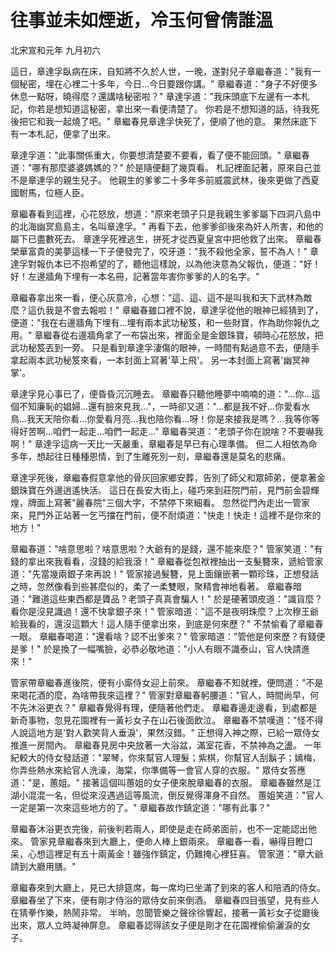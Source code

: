 # 往事並未如煙逝，冷玉何曾倩誰溫

北宋宣和元年 九月初六

這日，章達孚臥病在床，自知將不久於人世，一晚，遂對兒子章繼春道："我有一個秘密，埋在心裡二十多年，今日...今日要跟你講。" 章繼春道："身子不好便多休息一點呀，曉得麼？還講啥秘密啦？" 章達孚道："我床頭底下左邊有一本札記，你若是想知道這秘密，拿出來一看便清楚了。 你若是不想知道的話，待我死後把它和我一起燒了吧。" 章繼春見章達孚快死了，便順了他的意。 果然床底下有一本札記，便拿了出來。

章達孚道："此事關係重大，你要想清楚要不要看，看了便不能回頭。" 章繼春道："哪有那麼婆婆媽媽的？" 於是隨便翻了幾頁看。 札記裡面記著，原來自己並不是章達孚的親生兒子。 他親生的爹爹二十多年多前威震武林，後來更做了西夏國駙馬，位極人臣。

章繼春看到這裡，心花怒放，想道："原來老頭子只是我親生爹爹屬下四洞八島中的北海幽冥島島主，名叫章達孚。" 再看下去，他爹爹卻後來為奸人所害，和他的屬下已盡數死去。 章達孚死裡逃生，拼死才從西夏皇宮中把他救了出來。 章繼春榮華富貴的美夢這樣一下子便發完了，咬牙道："我不殺他全家，誓不為人！" 章達孚對報仇本已不抱希望的了，聽他這樣說，以為他決意為父報仇，便道："好！好！左邊牆角下埋有一本名冊，記著當年害你爹爹的人的名字。"

章繼春拿出來一看，便心灰意冷，心想："這、這、這不是叫我和天下武林為敵麼？這仇我是不會去報啦！" 章繼春雖口裡不說，章達孚從他的眼神已經猜到了，便道："我在右邊牆角下埋有...埋有兩本武功秘笈，和一些財寶，作為助你報仇之用。" 章繼春從右邊牆角拿了一布袋出來，裡面全是金銀珠寶，頓時心花怒放，把武功秘笈丟到一旁。 只是看到章達孚淒傷的眼神，一時間有點過意不去，便隨手拿起兩本武功秘笈來看，一本封面上寫著'草上飛'。 另一本封面上寫著'幽冥神掌'。

章達孚見心事已了，便昏昏沉沉睡去。 章繼春只聽他睡夢中喃喃的道："...你...這個不知廉恥的娼婦...還有臉來見我..."，一時卻又道："...都是我不好...你愛看水鳥...我天天陪你看...你愛看月亮...我也陪你看...呀！你是來接我是嗎？...我等你等得好苦啊...咱們一起走...咱們一起走..." 章繼春哭道："老頭子你在說啥？不要嚇我啊！" 章達孚這病一天比一天嚴重，章繼春是早已有心理準備。 但二人相依為命多年，想起往日種種恩情，到了生離死別一刻，章繼春還是莫名的悲痛。

章達孚死後，章繼春假意拿他的骨灰回家鄉安葬，告別了師父和眾師弟，便拿著金銀珠寶在外邊逍遙快活。 這日在長安大街上，碰巧來到莊院門前，見門前金碧輝煌，牌面上寫著"麗春院"三個大字，不禁停下來細看。 忽然從門內走出一管家來，見門外正站著一乞丐擋在門前，便不耐煩道："快走！快走！這裡不是你來的地方！"

章繼春道："啥意思啦？啥意思啦？大爺有的是錢，還不能來麼？" 管家笑道："有錢的拿出來我看看，沒錢的給我滾！" 章繼春從包袱裡抽出一支髮簪來，遞給管家道："先當幾兩銀子來再說！" 管家接過髮簪，見上面鑲嵌著一顆珍珠，正想發話之時，忽然像看到些甚麼似的，柔了一柔雙眼，聚精會神地看著。 章繼春暗道："難道這些東西都是贗品？老頭子真真會騙人！" 於是硬著頭皮道："識貨麼？看你是沒見識過！還不快拿銀子來！" 管家暗道："這不是夜明珠麼？上次穆王爺給我看的，還沒這顆大！這人隨手便拿出來，到底是何來歷？" 不禁偷看了章繼春一眼。 章繼春喝道："還看啥？認不出爹來？" 管家暗道："管他是何來歷？有錢便是爹！" 於是換了一幅嘴臉，必恭必敬地道："小人有眼不識泰山，官人快請進來！"

管家帶章繼春進後院，便有小廝侍女迎上前來。 章繼春不知就裡，便問道："不是來喝花酒的麼，為啥帶我來這裡？" 管家對章繼春躬腰道："官人，時間尚早，何不先沐浴更衣？" 章繼春覺得有理，便隨著他們走。 章繼春邊走邊看，到處都是新奇事物，忽見花園裡有一黃衫女子在山石後面飲泣。 章繼春不禁嘆道："怪不得人說這地方是'對人歡笑背人垂淚'，果然沒錯。" 正想得入神之際，已給一眾侍女推進一房間內。 章繼春見房中央放著一大浴盆，滿室花香，不禁神為之盪。 一年紀較大的侍女發話道："翠琴，你來幫官人理髮；紫棋，你幫官人刮鬍子；嫣梅，你弄些熱水來給官人洗澡，海棠，你準備等一會官人穿的衣服。" 眾侍女答應道："是，蕙姐。" 接著這個叫蕙姐的女子便來脫章繼春的衣服。 章繼春雖然是江湖小混混一名，但從來沒遇過這等風流，倒反覺得渾身不自然。 蕙姐笑道："官人一定是第一次來這些地方的了。" 章繼春故作鎮定道："哪有此事？"

章繼春沐浴更衣完後，前後判若兩人，即使是走在師弟面前，也不一定能認出他來。 管家見章繼春來到大廳上，便命人棒上銀兩來。 章繼春一看，嚇得目瞪口呆，心想這裡足有五十兩黃金！雖強作鎮定，仍難掩心裡狂喜。 管家道："章大爺請到大廳用膳。"

章繼春來到大廳上，見已大排筵席，每一席均已坐滿了到來的客人和陪酒的侍女。 章繼春坐了下來，便有剛才侍浴的眾侍女前來倒酒。 章繼春四目張望，見有些人在猜拳作樂，熱鬧非常。 半晌，忽聞管樂之聲徐徐響起，接著一黃衫女子從廳後出來，眾人立時凝神屏息。 章繼春認得該女子便是剛才在花園裡偷偷灑淚的女子。

